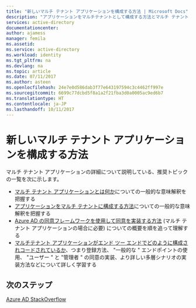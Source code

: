 ```yaml
---
title: "新しいマルチ テナント アプリケーションを構成する方法 | Microsoft Docs"
description: "アプリケーションをマルチテナントとして構成する方法とマルチ テナント アプリケーションの仕組みについて説明します。"
services: active-directory
documentationcenter: 
author: ajamess
manager: femila
ms.assetid: 
ms.service: active-directory
ms.workload: identity
ms.tgt_pltfrm: na
ms.devlang: na
ms.topic: article
ms.date: 07/11/2017
ms.author: asteen
ms.openlocfilehash: 24e7e0d586dab3f77e643197594c3c4462ff997e
ms.sourcegitcommit: 6699c77dcbd5f8a1a2f21fba3d0a0005ac9ed6b7
ms.translationtype: HT
ms.contentlocale: ja-JP
ms.lasthandoff: 10/11/2017
---
```

# <a name="how-to-configure-a-new-multi-tenant-application"></a>新しいマルチ テナント アプリケーションを構成する方法

マルチ テナント アプリケーションの詳細について説明している、推奨トピックの一覧を次に示します。

- [マルチ テナント アプリケーションとは何か](https://docs.microsoft.com/azure/active-directory/develop/active-directory-dev-glossary#multi-tenant-application)についての一般的な意味解釈を把握する
- [アプリケーションをマルチ テナントに構成する方法](https://docs.microsoft.com/azure/active-directory/develop/active-directory-integrating-applications#configuring-multi-tenant-applications)についての一般的な意味解釈を把握する
- [Azure AD の同意フレームワークを使用して同意を実装する方法](https://docs.microsoft.com/azure/active-directory/develop/active-directory-integrating-applications#overview-of-the-consent-framework) (マルチ テナント アプリケーションの場合に必要) についての概要を順を追って理解する
- [マルチテナント アプリケーションがエンド ツー エンドでどのように構成されコードされているか](https://docs.microsoft.com/azure/active-directory/develop/active-directory-devhowto-multi-tenant-overview)、つまり登録方法、 "一般的な " エンドポイントの使用、 "ユーザー " と "管理者 " の同意の実装、より詳しい多層シナリオの実装方法などについて詳しく学習する

## <a name="next-steps"></a>次のステップ
[Azure AD StackOverflow](http://stackoverflow.com/questions/tagged/azure-active-directory)
